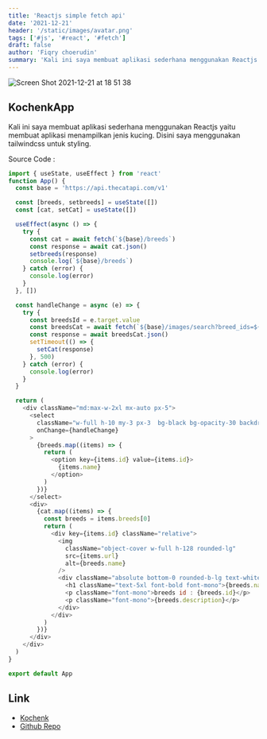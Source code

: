 ```yaml
---
title: 'Reactjs simple fetch api'
date: '2021-12-21'
header: '/static/images/avatar.png'
tags: ['#js', '#react', '#fetch']
draft: false
author: 'Fiqry choerudin'
summary: 'Kali ini saya membuat aplikasi sederhana menggunakan Reactjs yaitu membuat aplikasi menampilkan jenis kucing. Disini saya menggunakan tailwindcss untuk styling.'
---
```


![Screen Shot 2021-12-21 at 18 51 38](https://user-images.githubusercontent.com/25787603/146925689-ab1127b4-338b-4869-ab6f-5f34828da626.png)

## KochenkApp

Kali ini saya membuat aplikasi sederhana menggunakan Reactjs yaitu membuat aplikasi menampilkan jenis kucing. Disini saya menggunakan tailwindcss untuk styling.

Source Code :

```js
import { useState, useEffect } from 'react'
function App() {
  const base = 'https://api.thecatapi.com/v1'

  const [breeds, setbreeds] = useState([])
  const [cat, setCat] = useState([])

  useEffect(async () => {
    try {
      const cat = await fetch(`${base}/breeds`)
      const response = await cat.json()
      setbreeds(response)
      console.log(`${base}/breeds`)
    } catch (error) {
      console.log(error)
    }
  }, [])

  const handleChange = async (e) => {
    try {
      const breedsId = e.target.value
      const breedsCat = await fetch(`${base}/images/search?breed_ids=${breedsId}`)
      const response = await breedsCat.json()
      setTimeout(() => {
        setCat(response)
      }, 500)
    } catch (error) {
      console.log(error)
    }
  }

  return (
    <div className="md:max-w-2xl mx-auto px-5">
      <select
        className="w-full h-10 my-3 px-3  bg-black bg-opacity-30 backdrop-filter backdrop-saturate-150 backdrop-blur-lg rounded-md"
        onChange={handleChange}
      >
        {breeds.map((items) => {
          return (
            <option key={items.id} value={items.id}>
              {items.name}
            </option>
          )
        })}
      </select>
      <div>
        {cat.map((items) => {
          const breeds = items.breeds[0]
          return (
            <div key={items.id} className="relative">
              <img
                className="object-cover w-full h-128 rounded-lg"
                src={items.url}
                alt={breeds.name}
              />
              <div className="absolute bottom-0 rounded-b-lg text-white p-6 space-y-4 bg-black bg-opacity-30 backdrop-filter backdrop-saturate-150 backdrop-blur-lg rounded-md">
                <h1 className="text-5xl font-bold font-mono">{breeds.name}</h1>
                <p className="font-mono">breeds id : {breeds.id}</p>
                <p className="font-mono">{breeds.description}</p>
              </div>
            </div>
          )
        })}
      </div>
    </div>
  )
}

export default App
```

## Link

- [Kochenk](https://kochenk.fiqrychoerudin.dev/)
- [Github Repo](https://github.com/fiqryq/kochenk)
